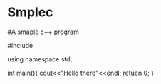 # Smplec
#A smaple c++ program

#include <iostream>

using namespace std;

int main(){
cout<<"Hello there"<<endl;
retuen 0;
}
